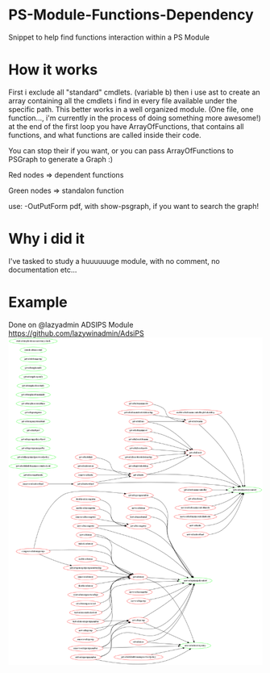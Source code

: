 # PS-Module-Functions-Dependency
Snippet to help find functions interaction within a PS Module

# How it works
First i exclude all "standard" cmdlets. (variable b)
then i use ast to create an array containing all the cmdlets i find in every file available under the specific path.
This better works in a well organized module. (One file, one function..., i'm currently in the process of doing something more awesome!)
at the end of the first loop you have ArrayOfFunctions, that contains all functions, and what functions are called inside their code.

You can stop their if you want, or you can pass ArrayOfFunctions to PSGraph to generate a Graph :)

Red nodes => dependent functions

Green nodes => standalon function

use: -OutPutForm pdf, with show-psgraph, if you want to search the graph!

# Why i did it
I've tasked to study a huuuuuuge module, with no comment, no documentation etc...

# Example
Done on @lazyadmin ADSIPS Module https://github.com/lazywinadmin/AdsiPS
![OutPut](/ADSIPS.png)
